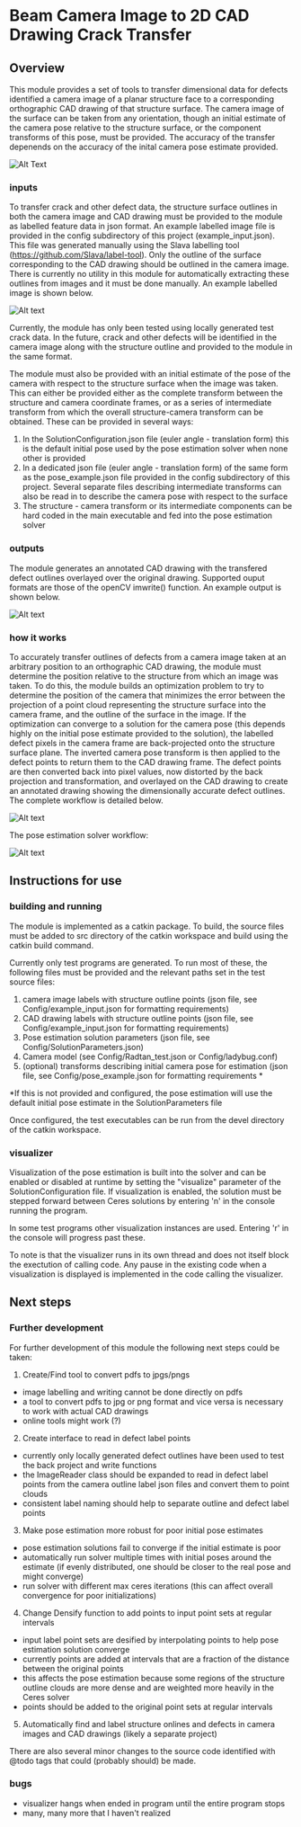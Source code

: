 # Beam Camera Image to 2D CAD Drawing Crack Transfer
## Overview 
This module provides a set of tools to transfer dimensional data for defects identified a camera image of a planar structure face to a corresponding orthographic CAD drawing of that structure surface. The camera image of the surface can be taken from any orientation, though an initial estimate of the camera pose relative to the structure surface, or the component transforms of this pose, must be provided. The accuracy of the transfer depenends on the accuracy of the inital camera pose estimate provided. 

![Alt Text](/readme_images/convergence_test.gif)

### inputs
To transfer crack and other defect data, the structure surface outlines in both the camera image and CAD drawing must be provided to the module as labelled feature data in json format. An example labelled image file is provided in the config subdirectory of this project (example_input.json). This file was generated manually using the Slava labelling tool (https://github.com/Slava/label-tool). Only the outline of the surface corresponding to the CAD drawing should be outlined in the camera image. There is currently no utility in this module for automatically extracting these outlines from images and it must be done manually. An example labelled image is shown below.

![Alt text](/readme_images/labelled_sim_image.png?raw=true "Labelled Image")

Currently, the module has only been tested using locally generated test crack data. In the future, crack and other defects will be identified in the camera image along with the structure outline and provided to the module in the same format. 

The module must also be provided with an initial estimate of the pose of the camera with respect to the structure surface when the image was taken. This can either be provided either as the complete transform between the structure and camera coordinate frames, or as a series of intermediate transform from which the overall structure-camera transform can be obtained. These can be provided in several ways: 
1. In the SolutionConfiguration.json file (euler angle - translation form) this is the default initial pose used by the pose estimation solver when none other is provided 
2. In a dedicated json file (euler angle - translation form) of the same form as the pose_example.json file provided in the config subdirectory of this project. Several separate files describing intermediate transforms can also be read in to describe the camera pose with respect to the surface
3. The structure - camera transform or its intermediate components can be hard coded in the main executable and fed into the pose estimation solver

### outputs 

The module generates an annotated CAD drawing with the transfered defect outlines overlayed over the original drawing. Supported ouput formats are those of the openCV imwrite() function. An example output is shown below. 

![Alt text](/readme_images/sim_CAD_annotated.jpg?raw=true "Annotated CAD")

### how it works
To accurately transfer outlines of defects from a camera image taken at an arbitrary position to an orthographic CAD drawing, the module must determine the position relative to the structure from which an image was taken. To do this, the module builds an optimization problem to try to determine the position of the camera that minimizes the error between the projection of a point cloud representing the structure surface into the camera frame, and the outline of the surface in the image. If the optimization can converge to a solution for the camera pose (this depends highly on the initial pose estimate provided to the solution), the labelled defect pixels in the camera frame are back-projected onto the structure surface plane. The inverted camera pose transform is then applied to the defect points to return them to the CAD drawing frame. The defect points are then converted back into pixel values, now distorted by the back projection and transformation, and overlayed on the CAD drawing to create an annotated drawing showing the dimensionally accurate defect outlines. The complete workflow is detailed below.

![Alt text](/readme_images/2DCAD_workflow.png?raw=true "CAD workflow")

The pose estimation solver workflow:

![Alt text](/readme_images/solver_workflow.png?raw=true "CAD workflow")

## Instructions for use
### building and running 
The module is implemented as a catkin package. To build, the source files must be added to src directory of the catkin workspace and build using the catkin build command. 

Currently only test programs are generated. To run most of these, the following files must be provided and the relevant paths set in the test source files: 
1. camera image labels with structure outline points (json file, see Config/example_input.json for formatting requirements)
2. CAD drawing labels with structure outline points (json file, see Config/example_input.json for formatting requirements)
3. Pose estimation solution parameters (json file, see Config/SolutionParameters.json)
4. Camera model (see Config/Radtan_test.json or Config/ladybug.conf)
5. (optional) transforms describing initial camera pose for estimation (json file, see Config/pose_example.json for formatting requirements *

*If this is not provided and configured, the pose estimation will use the default initial pose estimate in the SolutionParameters file

Once configured, the test executables can be run from the devel directory of the catkin workspace. 

### visualizer
Visualization of the pose estimation is built into the solver and can be enabled or disabled at runtime by setting the "visualize" parameter of the SolutionConfiguration file. If visualization is enabled, the solution must be stepped forward between Ceres solutions by entering 'n' in the console running the program. 

In some test programs other visualization instances are used. Entering 'r' in the console will progress past these. 

To note is that the visualizer runs in its own thread and does not itself block the exectution of calling code. Any pause in the existing code when a visualization is displayed is implemented in the code calling the visualizer. 

## Next steps 
### Further development
For further development of this module the following next steps could be taken: 
1. Create/Find tool to convert pdfs to jpgs/pngs 
- image labelling and writing cannot be done directly on pdfs 
- a tool to convert pdfs to jpg or png format and vice versa is necessary to work with actual CAD drawings
- online tools might work (?)
2. Create interface to read in defect label points
- currently only locally generated defect outlines have been used to test the back project and write functions
- the ImageReader class should be expanded to read in defect label points from the camera outline label json files and convert them to point clouds
- consistent label naming should help to separate outline and defect label points 
3. Make pose estimation more robust for poor initial pose estimates
- pose estimation solutions fail to converge if the initial estimate is poor 
- automatically run solver multiple times with initial poses around the estimate (if evenly distributed, one should be closer to the real pose and might converge)
- run solver with different max ceres iterations (this can affect overall convergence for poor initializations)
4. Change Densify function to add points to input point sets at regular intervals 
- input label point sets are desified by interpolating points to help pose estimation solution converge 
- currently points are added at intervals that are a fraction of the distance between the original points
- this affects the pose estimation because some regions of the structure outline clouds are more dense and are weighted more heavily in the Ceres solver
- points should be added to the original point sets at regular intervals 
5. Automatically find and label structure onlines and defects in camera images and CAD drawings (likely a separate project)

There are also several minor changes to the source code identified with @todo tags that could (probably should) be made. 

### bugs
- visualizer hangs when ended in program until the entire program stops 
- many, many more that I haven't realized

